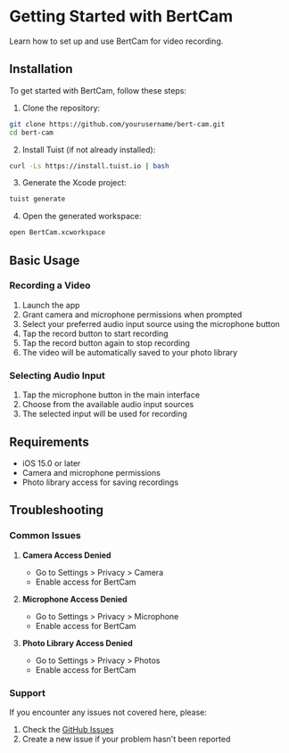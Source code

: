 # Getting Started with BertCam

Learn how to set up and use BertCam for video recording.

## Installation

To get started with BertCam, follow these steps:

1. Clone the repository:
```bash
git clone https://github.com/yourusername/bert-cam.git
cd bert-cam
```

2. Install Tuist (if not already installed):
```bash
curl -Ls https://install.tuist.io | bash
```

3. Generate the Xcode project:
```bash
tuist generate
```

4. Open the generated workspace:
```bash
open BertCam.xcworkspace
```

## Basic Usage

### Recording a Video

1. Launch the app
2. Grant camera and microphone permissions when prompted
3. Select your preferred audio input source using the microphone button
4. Tap the record button to start recording
5. Tap the record button again to stop recording
6. The video will be automatically saved to your photo library

### Selecting Audio Input

1. Tap the microphone button in the main interface
2. Choose from the available audio input sources
3. The selected input will be used for recording

## Requirements

- iOS 15.0 or later
- Camera and microphone permissions
- Photo library access for saving recordings

## Troubleshooting

### Common Issues

1. **Camera Access Denied**
   - Go to Settings > Privacy > Camera
   - Enable access for BertCam

2. **Microphone Access Denied**
   - Go to Settings > Privacy > Microphone
   - Enable access for BertCam

3. **Photo Library Access Denied**
   - Go to Settings > Privacy > Photos
   - Enable access for BertCam

### Support

If you encounter any issues not covered here, please:
1. Check the [GitHub Issues](https://github.com/yourusername/bert-cam/issues)
2. Create a new issue if your problem hasn't been reported 